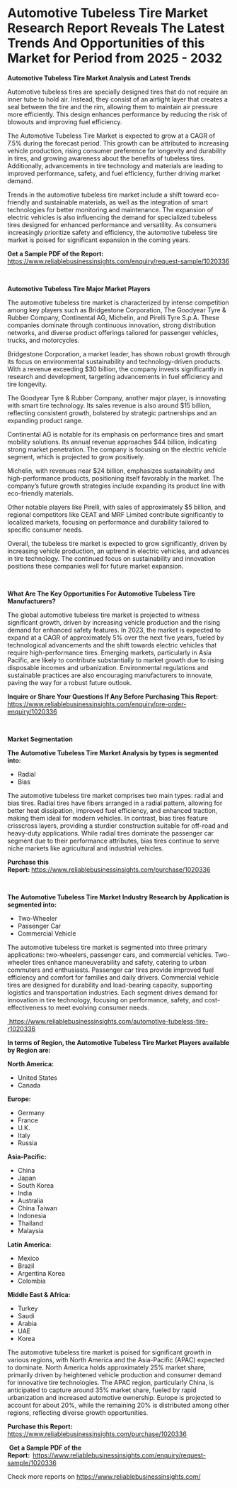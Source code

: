 <p><h1>Automotive Tubeless Tire Market Research Report Reveals The Latest Trends And Opportunities of this Market for Period from 2025 - 2032</h1></p><p><strong>Automotive Tubeless Tire Market Analysis and Latest Trends</strong></p>
<p><p>Automotive tubeless tires are specially designed tires that do not require an inner tube to hold air. Instead, they consist of an airtight layer that creates a seal between the tire and the rim, allowing them to maintain air pressure more efficiently. This design enhances performance by reducing the risk of blowouts and improving fuel efficiency.</p><p>The Automotive Tubeless Tire Market is expected to grow at a CAGR of 7.5% during the forecast period. This growth can be attributed to increasing vehicle production, rising consumer preference for longevity and durability in tires, and growing awareness about the benefits of tubeless tires. Additionally, advancements in tire technology and materials are leading to improved performance, safety, and fuel efficiency, further driving market demand.</p><p>Trends in the automotive tubeless tire market include a shift toward eco-friendly and sustainable materials, as well as the integration of smart technologies for better monitoring and maintenance. The expansion of electric vehicles is also influencing the demand for specialized tubeless tires designed for enhanced performance and versatility. As consumers increasingly prioritize safety and efficiency, the automotive tubeless tire market is poised for significant expansion in the coming years.</p></p>
<p><strong>Get a Sample PDF of the Report:&nbsp;</strong> <a href="https://www.reliablebusinessinsights.com/enquiry/request-sample/1020336?utm_campaign=2707&utm_medium=2&utm_source=Github&utm_content=ia&utm_term=30032025&utm_id=automotive-tubeless-tire">https://www.reliablebusinessinsights.com/enquiry/request-sample/1020336</a></p>
<p>&nbsp;</p>
<p><strong>Automotive Tubeless Tire Major Market Players</strong></p>
<p><p>The automotive tubeless tire market is characterized by intense competition among key players such as Bridgestone Corporation, The Goodyear Tyre & Rubber Company, Continental AG, Michelin, and Pirelli Tyre S.p.A. These companies dominate through continuous innovation, strong distribution networks, and diverse product offerings tailored for passenger vehicles, trucks, and motorcycles. </p><p>Bridgestone Corporation, a market leader, has shown robust growth through its focus on environmental sustainability and technology-driven products. With a revenue exceeding $30 billion, the company invests significantly in research and development, targeting advancements in fuel efficiency and tire longevity. </p><p>The Goodyear Tyre & Rubber Company, another major player, is innovating with smart tire technology. Its sales revenue is also around $15 billion, reflecting consistent growth, bolstered by strategic partnerships and an expanding product range.</p><p>Continental AG is notable for its emphasis on performance tires and smart mobility solutions. Its annual revenue approaches $44 billion, indicating strong market penetration. The company is focusing on the electric vehicle segment, which is projected to grow positively.</p><p>Michelin, with revenues near $24 billion, emphasizes sustainability and high-performance products, positioning itself favorably in the market. The company’s future growth strategies include expanding its product line with eco-friendly materials.</p><p>Other notable players like Pirelli, with sales of approximately $5 billion, and regional competitors like CEAT and MRF Limited contribute significantly to localized markets, focusing on performance and durability tailored to specific consumer needs.</p><p>Overall, the tubeless tire market is expected to grow significantly, driven by increasing vehicle production, an uptrend in electric vehicles, and advances in tire technology. The continued focus on sustainability and innovation positions these companies well for future market expansion.</p></p>
<p>&nbsp;</p>
<p><strong>What Are The Key Opportunities For Automotive Tubeless Tire Manufacturers?</strong></p>
<p><p>The global automotive tubeless tire market is projected to witness significant growth, driven by increasing vehicle production and the rising demand for enhanced safety features. In 2023, the market is expected to expand at a CAGR of approximately 5% over the next five years, fueled by technological advancements and the shift towards electric vehicles that require high-performance tires. Emerging markets, particularly in Asia Pacific, are likely to contribute substantially to market growth due to rising disposable incomes and urbanization. Environmental regulations and sustainable practices are also encouraging manufacturers to innovate, paving the way for a robust future outlook.</p></p>
<p><strong>Inquire or Share Your Questions If Any Before Purchasing This Report:</strong> <a href="https://www.reliablebusinessinsights.com/enquiry/pre-order-enquiry/1020336?utm_campaign=2707&utm_medium=2&utm_source=Github&utm_content=ia&utm_term=30032025&utm_id=automotive-tubeless-tire">https://www.reliablebusinessinsights.com/enquiry/pre-order-enquiry/1020336</a></p>
<p>&nbsp;</p>
<p><strong>Market Segmentation</strong></p>
<p><strong>The Automotive Tubeless Tire Market Analysis by types is segmented into:</strong></p>
<p><ul><li>Radial</li><li>Bias</li></ul></p>
<p><p>The automotive tubeless tire market comprises two main types: radial and bias tires. Radial tires have fibers arranged in a radial pattern, allowing for better heat dissipation, improved fuel efficiency, and enhanced traction, making them ideal for modern vehicles. In contrast, bias tires feature crisscross layers, providing a sturdier construction suitable for off-road and heavy-duty applications. While radial tires dominate the passenger car segment due to their performance attributes, bias tires continue to serve niche markets like agricultural and industrial vehicles.</p></p>
<p><strong>Purchase this Report:&nbsp;</strong><a href="https://www.reliablebusinessinsights.com/purchase/1020336?utm_campaign=2707&utm_medium=2&utm_source=Github&utm_content=ia&utm_term=30032025&utm_id=automotive-tubeless-tire">https://www.reliablebusinessinsights.com/purchase/1020336</a></p>
<p>&nbsp;</p>
<p><strong>The Automotive Tubeless Tire Market Industry Research by Application is segmented into:</strong></p>
<p><ul><li>Two-Wheeler</li><li>Passenger Car</li><li>Commercial Vehicle</li></ul></p>
<p><p>The automotive tubeless tire market is segmented into three primary applications: two-wheelers, passenger cars, and commercial vehicles. Two-wheeler tires enhance maneuverability and safety, catering to urban commuters and enthusiasts. Passenger car tires provide improved fuel efficiency and comfort for families and daily drivers. Commercial vehicle tires are designed for durability and load-bearing capacity, supporting logistics and transportation industries. Each segment drives demand for innovation in tire technology, focusing on performance, safety, and cost-effectiveness to meet evolving consumer needs.</p></p>
<p><a href="https://www.reliablebusinessinsights.com/automotive-tubeless-tire-r1020336?utm_campaign=2707&utm_medium=2&utm_source=Github&utm_content=ia&utm_term=30032025&utm_id=automotive-tubeless-tire">&nbsp;https://www.reliablebusinessinsights.com/automotive-tubeless-tire-r1020336</a></p>
<p><strong>In terms of Region, the Automotive Tubeless Tire Market Players available by Region are:</strong></p>
<p>
    <p> <strong> North America: </strong>
        <ul>
            <li>United States</li>
            <li>Canada</li>
        </ul>
        </p> 
    <p> <strong> Europe: </strong>
        <ul>
            <li>Germany</li>
            <li>France</li>
            <li>U.K.</li>
            <li>Italy</li>
            <li>Russia</li>
        </ul>
        </p> 
    <p> <strong> Asia-Pacific: </strong>
        <ul>
            <li>China</li>
            <li>Japan</li>
            <li>South Korea</li>
            <li>India</li>
            <li>Australia</li>
            <li>China Taiwan</li>
            <li>Indonesia</li>
            <li>Thailand</li>
            <li>Malaysia</li>
        </ul>
        </p> 
    <p> <strong> Latin America: </strong>
        <ul>
            <li>Mexico</li>
            <li>Brazil</li>
            <li>Argentina Korea</li>
            <li>Colombia</li>
        </ul>
        </p> 
    <p> <strong> Middle East & Africa: </strong>
        <ul>
            <li>Turkey</li>
            <li>Saudi</li>
            <li>Arabia</li>
            <li>UAE</li>
            <li>Korea</li>
        </ul>
    </p>
    </p>
<p><p>The automotive tubeless tire market is poised for significant growth in various regions, with North America and the Asia-Pacific (APAC) expected to dominate. North America holds approximately 25% market share, primarily driven by heightened vehicle production and consumer demand for innovative tire technologies. The APAC region, particularly China, is anticipated to capture around 35% market share, fueled by rapid urbanization and increased automotive ownership. Europe is projected to account for about 20%, while the remaining 20% is distributed among other regions, reflecting diverse growth opportunities.</p></p>
<p><strong>Purchase this Report: </strong><a href="https://www.reliablebusinessinsights.com/purchase/1020336?utm_campaign=2707&utm_medium=2&utm_source=Github&utm_content=ia&utm_term=30032025&utm_id=automotive-tubeless-tire">https://www.reliablebusinessinsights.com/purchase/1020336</a></p>
<p>&nbsp;<strong>Get a Sample PDF of the Report:&nbsp;&nbsp;</strong><a href="https://www.reliablebusinessinsights.com/enquiry/request-sample/1020336?utm_campaign=2707&utm_medium=2&utm_source=Github&utm_content=ia&utm_term=30032025&utm_id=automotive-tubeless-tire">https://www.reliablebusinessinsights.com/enquiry/request-sample/1020336</a></p>
<p><strong></strong></p>
<p>Check more reports on <a href="https://www.reliablebusinessinsights.com/?utm_campaign=2707&utm_medium=2&utm_source=Github&utm_content=ia&utm_term=30032025&utm_id=automotive-tubeless-tire">https://www.reliablebusinessinsights.com/</a></p>